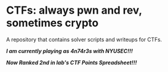 # CTFs: always pwn and rev, sometimes crypto
A repository that contains solver scripts and writeups for CTFs.

**_I am currently playing as 4n74r3s with NYUSEC!!!_**

**_Now Ranked 2nd in lab's CTF Points Spreadsheet!!!_**

